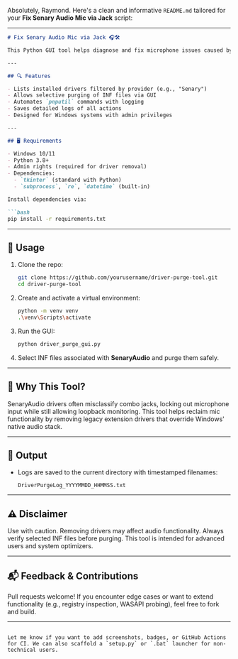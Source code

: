 Absolutely, Raymond. Here's a clean and informative `README.md` tailored for your **Fix Senary Audio Mic via Jack** script:

---

```markdown
# Fix Senary Audio Mic via Jack 🎧🛠

This Python GUI tool helps diagnose and fix microphone issues caused by misclassified audio drivers—specifically targeting **SenaryAudio** extensions that incorrectly detect headset jacks as output-only. It automates the process of purging problematic INF drivers and restoring proper mic functionality.

---

## 🔍 Features

- Lists installed drivers filtered by provider (e.g., "Senary")
- Allows selective purging of INF files via GUI
- Automates `pnputil` commands with logging
- Saves detailed logs of all actions
- Designed for Windows systems with admin privileges

---

## 🖥 Requirements

- Windows 10/11
- Python 3.8+
- Admin rights (required for driver removal)
- Dependencies:
  - `tkinter` (standard with Python)
  - `subprocess`, `re`, `datetime` (built-in)

Install dependencies via:

```bash
pip install -r requirements.txt
```

---

## 🚀 Usage

1. Clone the repo:
   ```bash
   git clone https://github.com/yourusername/driver-purge-tool.git
   cd driver-purge-tool
   ```

2. Create and activate a virtual environment:
   ```bash
   python -m venv venv
   .\venv\Scripts\activate
   ```

3. Run the GUI:
   ```bash
   python driver_purge_gui.py
   ```

4. Select INF files associated with **SenaryAudio** and purge them safely.

---

## 🧠 Why This Tool?

SenaryAudio drivers often misclassify combo jacks, locking out microphone input while still allowing loopback monitoring. This tool helps reclaim mic functionality by removing legacy extension drivers that override Windows' native audio stack.

---

## 📁 Output

- Logs are saved to the current directory with timestamped filenames:
  ```
  DriverPurgeLog_YYYYMMDD_HHMMSS.txt
  ```

---

## ⚠️ Disclaimer

Use with caution. Removing drivers may affect audio functionality. Always verify selected INF files before purging. This tool is intended for advanced users and system optimizers.

---

## 📬 Feedback & Contributions

Pull requests welcome! If you encounter edge cases or want to extend functionality (e.g., registry inspection, WASAPI probing), feel free to fork and build.

---

```

Let me know if you want to add screenshots, badges, or GitHub Actions for CI. We can also scaffold a `setup.py` or `.bat` launcher for non-technical users.
